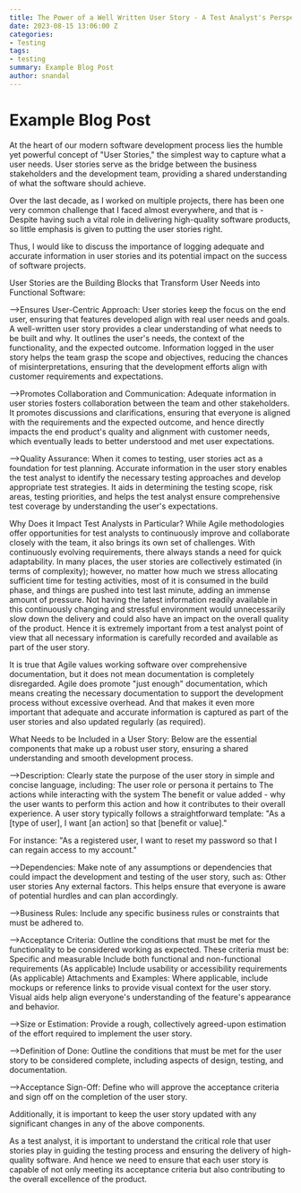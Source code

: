 ```yaml
---
title: The Power of a Well Written User Story - A Test Analyst's Perspective
date: 2023-08-15 13:06:00 Z
categories:
- Testing
tags:
- testing
summary: Example Blog Post
author: snandal
---  
```


# Example Blog Post

At the heart of our modern software development process lies the humble yet powerful concept of "User Stories," the simplest way to capture what a user needs. 
User stories serve as the bridge between the business stakeholders and the development team, providing a shared understanding of what the software should achieve.

Over the last decade, as I worked on multiple projects, there has been one very common challenge that I faced almost everywhere, and that is - Despite having such a vital role 
in delivering high-quality software products, so little emphasis is given to putting the user stories right.

Thus, I would like to discuss the importance of logging adequate and accurate information in user stories and its potential impact on the success of software projects.

User Stories are the Building Blocks that Transform User Needs into Functional Software:

-->Ensures User-Centric Approach:
User stories keep the focus on the end user, ensuring that features developed align with real user needs and goals. 
A well-written user story provides a clear understanding of what needs to be built and why. It outlines the user's needs, the context of the functionality, and the expected outcome. 
Information logged in the user story helps the team grasp the scope and objectives, reducing the chances of misinterpretations, ensuring that the development efforts align with 
customer requirements and expectations.

-->Promotes Collaboration and Communication:
Adequate information in user stories fosters collaboration between the team and other stakeholders. It promotes discussions and clarifications, ensuring that everyone is aligned 
with the requirements and the expected outcome, and hence directly impacts the end product's quality and alignment with customer needs, which eventually leads to better understood 
and met user expectations.

-->Quality Assurance:
When it comes to testing, user stories act as a foundation for test planning. Accurate information in the user story enables the test analyst to identify the necessary testing 
approaches and develop appropriate test strategies. It aids in determining the testing scope, risk areas, testing priorities, and helps the test analyst ensure comprehensive 
test coverage by understanding the user's expectations.

Why Does it Impact Test Analysts in Particular?
While Agile methodologies offer opportunities for test analysts to continuously improve and collaborate closely with the team, it also brings its own set of challenges. 
With continuously evolving requirements, there always stands a need for quick adaptability. 
In many places, the user stories are collectively estimated (in terms of complexity); however, no matter how much we stress allocating sufficient time for testing activities, 
most of it is consumed in the build phase, and things are pushed into test last minute, adding an immense amount of pressure. 
Not having the latest information readily available in this continuously changing and stressful environment would unnecessarily slow down the delivery and could also have 
an impact on the overall quality of the product. 
Hence it is extremely important from a test analyst point of view that all necessary information is carefully recorded and available as part of the user story.

It is true that Agile values working software over comprehensive documentation, but it does not mean documentation is completely disregarded. 
Agile does promote "just enough" documentation, which means creating the necessary documentation to support the development process without excessive overhead. 
And that makes it even more important that adequate and accurate information is captured as part of the user stories and also updated regularly (as required).

What Needs to be Included in a User Story:
Below are the essential components that make up a robust user story, ensuring a shared understanding and smooth development process.

-->Description: Clearly state the purpose of the user story in simple and concise language, including:
The user role or persona it pertains to
The actions while interacting with the system
The benefit or value added - why the user wants to perform this action and how it contributes to their overall experience.
A user story typically follows a straightforward template: "As a [type of user], I want [an action] so that [benefit or value]."

For instance: "As a registered user, I want to reset my password so that I can regain access to my account."

-->Dependencies: Make note of any assumptions or dependencies that could impact the development and testing of the user story, such as:
Other user stories
Any external factors.
This helps ensure that everyone is aware of potential hurdles and can plan accordingly.

-->Business Rules: Include any specific business rules or constraints that must be adhered to.

-->Acceptance Criteria: Outline the conditions that must be met for the functionality to be considered working as expected. These criteria must be:
Specific and measurable
Include both functional and non-functional requirements (As applicable)
Include usability or accessibility requirements (As applicable)
Attachments and Examples: Where applicable, include mockups or reference links to provide visual context for the user story. Visual aids help align everyone's understanding of the feature's appearance and behavior.

-->Size or Estimation: Provide a rough, collectively agreed-upon estimation of the effort required to implement the user story.

-->Definition of Done: Outline the conditions that must be met for the user story to be considered complete, including aspects of design, testing, and documentation.

-->Acceptance Sign-Off: Define who will approve the acceptance criteria and sign off on the completion of the user story.

Additionally, it is important to keep the user story updated with any significant changes in any of the above components.

As a test analyst, it is important to understand the critical role that user stories play in guiding the testing process and ensuring the delivery of high-quality software. 
And hence we need to ensure that each user story is capable of not only meeting its acceptance criteria but also contributing to the overall excellence of the product.
